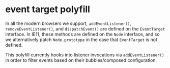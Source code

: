# event target polyfill

In all the modern browsers we support, `addEventListener()`, `removeEventListener()`, and
`dispatchEvent()` are defined on the `EventTarget` interface. In IE11, these methods are defined
on the `Node` interface, and so we alternatively patch `Node.prototype` in the case that
`EventTarget` is not defined.

This polyfill currently hooks into listener invocations via `addEventListener()` in order to
filter events based on their bubbles/composed configuration.
